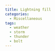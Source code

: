 ```yaml
---
title: Lightning fill
categories:
  - Miscellaneous
tags:
  - weather
  - storm
  - thunder
  - bolt
---
```

